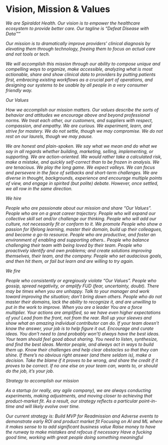 # <we>Vision, Mission & Values<em>


We are Spiraldot Health. Our vision is to empower the healthcare ecosystem to provide better care. Our tagline is “Defeat Disease with Data™”

Our mission is to dramatically improve providers' clinical diagnosis by elevating them through technology, freeing them to focus on actual care and not tools or tech.

We will accomplish this mission through our ability to compose unique and compelling ways to organize, make accessible, analyzing what is most actionable, share and show clinical data to providers by putting patients first, embracing existing workflows as a crucial part of operations, and designing our systems to be usable by all people in a very consumer friendly way. 
  
  
<em>Our Values<em>

How we accomplish our mission matters. Our values describe the sorts of behavior and attitudes we encourage above and beyond professional norms.
We treat each other, our customers, and suppliers with respect, compassion, and empathy.
We are curious. We experiment, learn, and strive for mastery. We do not settle, though we may compromise. We do not rest on our laurels, though we may pause.
  
We are honest and plain-spoken. We say what we mean and do what we say in all regards whether building, marketing, selling, implementing, or supporting.
We are action-oriented. We would rather take a calculated risk, make a mistake, and quickly self-correct than to be frozen in analysis.
We are tenacious. We play the long game. We expect valleys. We can focus and persevere in the face of setbacks and short-term challenges.
We are diverse in thought, backgrounds, experience and encourage multiple points of view, and engage in spirited (but polite) debate. However, once settled, we all row in the same direction.
  
<em>We hire<em>
  
People who are passionate about our mission and share “Our Values”.
People who are on a great career trajectory.
People who will expand our collective skill set and/or challenge our thinking.
People who will add our culture, not necessarily fit or conform to it.
We promote
People who show a passion for lifelong learning, master their domain, build up their colleagues, and become a go-to resource.
People who are productive, and foster an environment of enabling and supporting others..
People who balance challenging their team with being loved by their team.
People who proactively identify and own problems; and create solutions improving themselves, their team, and the company.
People who set audacious goals, and then hit them, or fail but learn and are willing to try again.
  
<em>We fire<em>
  
People who consistently or egregiously violate “Our Values”.
People who gossip, spread negativity, or amplify FUD (fear, uncertainty, doubt). There may be times when you are unhappy. Talk to your manager and work toward improving the situation; don’t bring down others.
People who do not master their domains, lack the ability to recognize it, and are unwilling to put in the work to improve.
When you are a leader
You are a force multiplier. Your actions are amplified, so we have even higher expectations of you!
Lead from the front, not from the rear. Roll up your sleeves and show what an amazing individual contributor can do. If your team doesn’t know the answer, your job is to help figure it out.
Encourage and curate ideas. You don’t need to (and probably won’t) always have the best ideas. Your team should feel good about sharing. You need to listen, synthesize, and find the best ideas.
Mentor people, and always act in ways to build them up. Know their challenges and help clear obstacles so that they can shine.
If there’s no obvious right answer (and there seldom is), make a decision. Take the blame if it proves to be wrong, and share the credit if it proves to be correct.
If no one else on your team can, wants to, or should do the job, it’s your job.

<em>Strategy to accomplish our mission<em>

As a startup (or really, any agile company), we are always conducting experiments, making adjustments, and moving closer to achieving that product-market fit. As a result, our strategy reflects a particular point-in-time and will likely evolve over time.

<em>Our current strategy is:<em>
Build MVP for Readmission and Adverse events to demonstrate early ROI and product market fit
Focusing on AI and ML where it makes sense to to add significant business value
Raise money to have the runway to make mistakes and refocus if necessary 
Have a fucking good time, working with great people doing something meaningful
